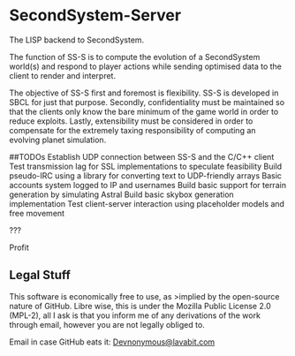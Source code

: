 
SecondSystem-Server
===================

The LISP backend to SecondSystem.

The function of SS-S is to compute the evolution of a SecondSystem 
world(s) and respond to player actions while sending optimised data to 
the client to render and interpret.

The objective of SS-S first and foremost is flexibility. SS-S is 
developed in SBCL for just that purpose. Secondly, confidentiality must 
be maintained so that the clients only know the bare minimum of the game 
world in order to reduce exploits. Lastly, extensibility must be 
considered in order to compensate for the extremely taxing 
responsibility of computing an evolving planet simulation.


##TODOs
Establish UDP connection between SS-S and the C/C++ client
Test transmission lag for SSL implementations to speculate feasibility
Build pseudo-IRC using a library for converting text to UDP-friendly arrays
Basic accounts system logged to IP and usernames
Build basic support for terrain generation by simulating Astral
Build basic skybox generation implementation
Test client-server interaction using placeholder models and free movement

???

Profit


Legal Stuff
--------------

This software is economically free to use, as >implied by the open-source nature of GitHub. Libre wise, this is under the Mozilla Public License 2.0 (MPL-2), all I ask is that you inform me of any derivations of the work through email, however you are not legally obliged to.

Email in case GitHub eats it: Devnonymous@lavabit.com
